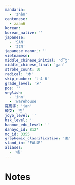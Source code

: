 ```yaml
---
mandarin:
  - 'zhàn'
cantonese:
  - zaan6
korean:
korean_native: ''
japanese:
  - 'SAN'
  - 'SEN'
japanese_nanori: ''
vietnamese:
middle_chinese_initial: 'd͡ʒ'
middle_chinese_final: 'ɣan'
stroke_count: 10
radical: '木'
skip_number: '1-4-6'
grade_level: '名'
pos: ''
english:
  - 'inn'
  - 'warehouse'
羅馬字: 'jan'
韓文: '잔'
joyo_level: ''
hsk_level: ''
hanmun_edu_level: ''
danayo_id: 8127
mc_id: 3355
graphemic_classification: '㦮'
stand_in: 'FALSE'
aliases:
  - '棧'
---
```


# Notes
